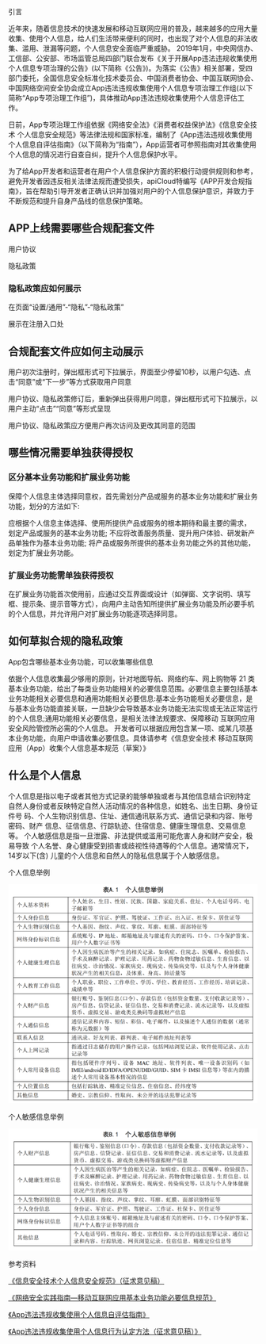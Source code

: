 引言

近年来，随着信息技术的快速发展和移动互联网应用的普及，越来越多的应用大量收集、使用个人信息，给人们生活带来便利的同时，也出现了对个人信息的非法收集、滥用、泄漏等问题，个人信息安全面临严重威胁。 2019年1月，中央网信办、工信部、公安部、市场监管总局四部门联合发布《关于开展App违法违规收集使用个人信息专项治理的公告》(以下简称《公告》)。为落实《公告》相关部署，受四部门委托，全国信息安全标准化技术委员会、中国消费者协会、中国互联网协会、中国网络空间安全协会成立App违法违规收集使用个人信息专项治理工作组(以下简称“App专项治理工作组”)，具体推动App违法违规收集使用个人信息评估工作。

日前，App专项治理工作组依据《网络安全法》《消费者权益保护法》《信息安全技术 个人信息安全规范》等法律法规和国家标准，编制了《App违法违规收集使用个人信息自评估指南》（以下简称为“指南”），App运营者可参照指南对其收集使用个人信息的情况进行自查自纠，提升个人信息保护水平。

为了给App开发者和运营者在用户个人信息保护方面的积极行动提供规则和参考，避免开发者因违反相关法律法规而遭受损失，apiCloud特编写《APP开发合规指南》，旨在帮助引导开发者正确认识并加强对用户的个人信息保护意识，并致力于不断规范和提升自身产品线的信息保护策略。

## APP上线需要哪些合规配套文件

用户协议

隐私政策

### 隐私政策应如何展示

在页面“设置/通用”-“隐私”-“隐私政策”

展示在注册入口处

## 合规配套文件应如何主动展示

用户初次注册时，弹出框形式可下拉展示，界面至少停留10秒，以用户勾选、点击“同意”或“下一步”等方式获取用户同意

用户协议、隐私政策修订后，重新弹出获得用户同意，弹出框形式可下拉展示，以用户主动“点击”“同意”等形式呈现

用户协议、隐私政策应方便用户再次访问及更改其同意的范围

## 哪些情况需要单独获得授权

### 区分基本业务功能和扩展业务功能
保障个人信息主体选择同意权，首先需划分产品或服务的基本业务功能和扩展业务功能，划分的方法如下:

应根据个人信息主体选择、使用所提供产品或服务的根本期待和最主要的需求， 划定产品或服务的基本业务功能; 不应将改善服务质量、提升用户体验、研发新产品单独作为基本业务功能; 将产品或服务所提供的基本业务功能之外的其他功能，划定为扩展业务功能。

### 扩展业务功能需单独获得授权

在扩展业务功能首次使用前，应通过交互界面或设计（如弹窗、文字说明、填写框、提示条、提示音等方式），向用户主动告知所提供扩展业务功能及所必要手机的个人信息，并允许用户对扩展业务功能逐项选择同意。

## 如何草拟合规的隐私政策

App包含哪些基本业务功能，可以收集哪些信息

依据个人信息收集最少够用的原则，针对地图导航、网络约车、网上购物等 21 类基本业务功能，给出了每类业务功能相关的必要信息范围。必要信息主要包括基本业务功能相关必要信息和通用功能相关必要信息:基本业务功能相关必要信息，是与基本业务功能直接关联，一旦缺少会导致基本业务功能无法实现或无法正常运行的个人信息;通用功能相关必要信息，是相关法律法规要求、保障移动 互联网应用安全风险管控所必需的个人信息。 开发者可以根据应用包含某一项、或某几项基本业务功能，向用户申请收集必要信息。具体请参考《信息安全技术 移动互联网应用（App）收集个人信息基本规范（草案）》

## 什么是个人信息

个人信息是指以电子或者其他方式记录的能够单独或者与其他信息结合识别特定 自然人身份或者反映特定自然人活动情况的各种信息，如姓名、出生日期、身份证件号 码、个人生物识别信息、住址、通信通讯联系方式、通信记录和内容、账号密码、财产 信息、征信信息、行踪轨迹、住宿信息、健康生理信息、交易信息等。 个人敏感信息是指一旦泄露、非法提供或滥用可能危害人身和财产安全，极易导致 个人名誉、身心健康受到损害或歧视性待遇等的个人信息。通常情况下，14岁以下(含) 儿童的个人信息和自然人的隐私信息属于个人敏感信息。

个人信息举例

![Markdown](./images/privacy2.png)

个人敏感信息举例

![Markdown](./images/privacy3.png)

参考资料

[《信息安全技术个人信息安全规范》（征求意见稿）](https://github.com/)

[《网络安全实践指南—移动互联网应用基本业务功能必要信息规范》](http://pip.tc260.org.cn/jbxt/privacy/detail/20190702143616836520)


[《App违法违规收集使用个人信息自评估指南》](http://pip.tc260.org.cn/jbxt/privacy/detail/20190302114600934277)


[《App违法违规收集使用个人信息行为认定方法（征求意见稿）》](http://pip.tc260.org.cn/jbxt/privacy/detail/2019050519520713219)
